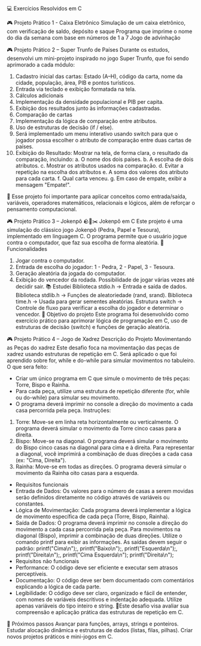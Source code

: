 💻 Exercícios Resolvidos em C

🎮 Projeto Prático 1 - Caixa Eletrônico
Simulação de um caixa eletrônico, com verificação de saldo, depósito e saque
Programa que imprime o nome do dia da semana com base em números de 1 a 7
Jogo de advinhação

🎮 Projeto Prático 2 – Super Trunfo de Países
Durante os estudos, desenvolvi um mini-projeto inspirado no jogo Super Trunfo, que foi sendo aprimorado a cada módulo:
1. Cadastro inicial das cartas: Estado (A–H), código da carta, nome da cidade, população, área, PIB e pontos turísticos.
2. Entrada via teclado e exibição formatada na tela.
3. Cálculos adicionais
4. Implementação da densidade populacional e PIB per capita.
5. Exibição dos resultados junto às informações cadastradas.
6. Comparação de cartas
7. Implementação da lógica de comparação entre atributos.
8. Uso de estruturas de decisão (if / else).
9. Será implementado um menu interativo usando switch para que o jogador possa escolher o atributo de comparação entre duas cartas de países.
10. Exibição do Resultado: Mostrar na tela, de forma clara, o resultado da comparação, incluindo:
a. O nome dos dois países.
b. A escolha de dois atributos.
c. Mostrar os atributos usados na comparação.
d. Evitar a repetição na escolha dos atributos
e. A soma dos valores dos atributo para cada carta.
f. Qual carta venceu.
g. Em caso de empate, exibir a mensagem "Empate!".

📌 Esse projeto foi importante para aplicar conceitos como entrada/saída, variáveis, operadores matemáticos, relacionais e lógicos, além de reforçar o pensamento computacional.

🎮 Projeto Prático 3 – Jokenpô
🪨📄✂️ Jokenpô em C
Este projeto é uma simulação do clássico jogo Jokenpô (Pedra, Papel e Tesoura), implementado em linguagem C.
O programa permite que o usuário jogue contra o computador, que faz sua escolha de forma aleatória.
🚀 Funcionalidades
1. Jogar contra o computador.
2. Entrada de escolha do jogador: 1 - Pedra, 2 - Papel, 3 - Tesoura.
3. Geração aleatória da jogada do computador.
4. Exibição do vencedor da rodada.
Possibilidade de jogar várias vezes até decidir sair.
📚 Estudei
Biblioteca stdio.h → Entrada e saída de dados.
Biblioteca stdlib.h → Funções de aleatoriedade (rand, srand).
Biblioteca time.h → Usada para gerar sementes aleatórias.
Estrutura switch → Controle de fluxo para verificar a escolha do jogador e determinar o vencedor.
🎯 Objetivo do projeto
Este programa foi desenvolvido como exercício prático para aprimorar lógica de programação em C, uso de estruturas de decisão (switch) e funções de geração aleatória.

🎮 Projeto Prático 4 – Jogo de Xadrez
Descrição do Projeto
Movimentando as Peças do xadrez
Este desafio foca na movimentação das peças de xadrez usando estruturas de repetição em C. Será aplicado o que foi aprendido sobre for, while e do-while para simular movimentos no tabuleiro.
O que sera feito:
- Criar um único programa em C que simule o movimento de três peças: Torre, Bispo e Rainha. 
- Para cada peça, utilize uma estrutura de repetição diferente (for, while ou do-while) para simular seu movimento. 
- O programa deverá imprimir no console a direção do movimento a cada casa percorrida pela peça.
Instruções:
1. Torre: Move-se em linha reta horizontalmente ou verticalmente. 
O programa deverá simular o movimento da Torre cinco casas para a direita.
2. Bispo: Move-se na diagonal. 
O programa deverá simular o movimento do Bispo cinco casas na diagonal para cima e à direita. Para representar a diagonal, você imprimirá a combinação de duas direções a cada casa (ex: "Cima, Direita").
3. Rainha: Move-se em todas as direções. 
O programa deverá simular o movimento da Rainha oito casas para a esquerda.
- Requisitos funcionais
- Entrada de Dados: Os valores para o número de casas a serem movidas serão definidos diretamente no código através de variáveis ou constantes.
- Lógica de Movimentação: Cada programa deverá implementar a lógica de movimento específica de cada peça (Torre, Bispo, Rainha).
- Saída de Dados: O programa deverá imprimir no console a direção do movimento a cada casa percorrida pela peça. Para movimentos na diagonal (Bispo), imprimir a combinação de duas direções. Utilize o comando printf para exibir as informações. As saídas devem seguir o padrão: printf("Cima\n");, printf("Baixo\n");, printf("Esquerda\n");, printf("Direita\n");, printf("Cima Esquerda\n"); printf("Direita\n");
- Requisitos não funcionais
- Performance: O código deve ser eficiente e executar sem atrasos perceptíveis.
- Documentação: O código deve ser bem documentado com comentários explicando a lógica de cada parte.
- Legibilidade: O código deve ser claro, organizado e fácil de entender, com nomes de variáveis descritivos e indentação adequada. Utilize apenas variáveis do tipo inteiro e string.
🎯Este desafio visa avaliar sua compreensão e aplicação prática das estruturas de repetição em C.

🚀 Próximos passos
Avançar para funções, arrays, strings e ponteiros.
Estudar alocação dinâmica e estruturas de dados (listas, filas, pilhas).
Criar novos projetos práticos e mini-jogos em C.
